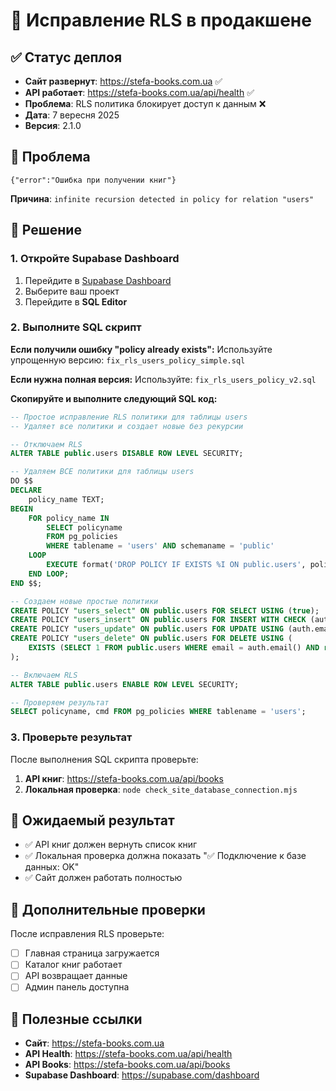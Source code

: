# 🔧 Исправление RLS в продакшене

## ✅ Статус деплоя
- **Сайт развернут**: https://stefa-books.com.ua ✅
- **API работает**: https://stefa-books.com.ua/api/health ✅
- **Проблема**: RLS политика блокирует доступ к данным ❌
- **Дата**: 7 вересня 2025
- **Версия**: 2.1.0

## 🚨 Проблема
```
{"error":"Ошибка при получении книг"}
```

**Причина**: `infinite recursion detected in policy for relation "users"`

## 🔧 Решение

### 1. Откройте Supabase Dashboard
1. Перейдите в [Supabase Dashboard](https://supabase.com/dashboard)
2. Выберите ваш проект
3. Перейдите в **SQL Editor**

### 2. Выполните SQL скрипт

**Если получили ошибку "policy already exists":**
Используйте упрощенную версию: `fix_rls_users_policy_simple.sql`

**Если нужна полная версия:**
Используйте: `fix_rls_users_policy_v2.sql`

**Скопируйте и выполните следующий SQL код:**

```sql
-- Простое исправление RLS политики для таблицы users
-- Удаляет все политики и создает новые без рекурсии

-- Отключаем RLS
ALTER TABLE public.users DISABLE ROW LEVEL SECURITY;

-- Удаляем ВСЕ политики для таблицы users
DO $$
DECLARE
    policy_name TEXT;
BEGIN
    FOR policy_name IN 
        SELECT policyname 
        FROM pg_policies 
        WHERE tablename = 'users' AND schemaname = 'public'
    LOOP
        EXECUTE format('DROP POLICY IF EXISTS %I ON public.users', policy_name);
    END LOOP;
END $$;

-- Создаем новые простые политики
CREATE POLICY "users_select" ON public.users FOR SELECT USING (true);
CREATE POLICY "users_insert" ON public.users FOR INSERT WITH CHECK (auth.role() = 'authenticated');
CREATE POLICY "users_update" ON public.users FOR UPDATE USING (auth.email() = email);
CREATE POLICY "users_delete" ON public.users FOR DELETE USING (
    EXISTS (SELECT 1 FROM public.users WHERE email = auth.email() AND role = 'admin')
);

-- Включаем RLS
ALTER TABLE public.users ENABLE ROW LEVEL SECURITY;

-- Проверяем результат
SELECT policyname, cmd FROM pg_policies WHERE tablename = 'users';
```

### 3. Проверьте результат
После выполнения SQL скрипта проверьте:

1. **API книг**: https://stefa-books.com.ua/api/books
2. **Локальная проверка**: `node check_site_database_connection.mjs`

## 🎯 Ожидаемый результат
- ✅ API книг должен вернуть список книг
- ✅ Локальная проверка должна показать "✅ Подключение к базе данных: OK"
- ✅ Сайт должен работать полностью

## 📝 Дополнительные проверки
После исправления RLS проверьте:
- [ ] Главная страница загружается
- [ ] Каталог книг работает
- [ ] API возвращает данные
- [ ] Админ панель доступна

## 🔗 Полезные ссылки
- **Сайт**: https://stefa-books.com.ua
- **API Health**: https://stefa-books.com.ua/api/health
- **API Books**: https://stefa-books.com.ua/api/books
- **Supabase Dashboard**: https://supabase.com/dashboard
